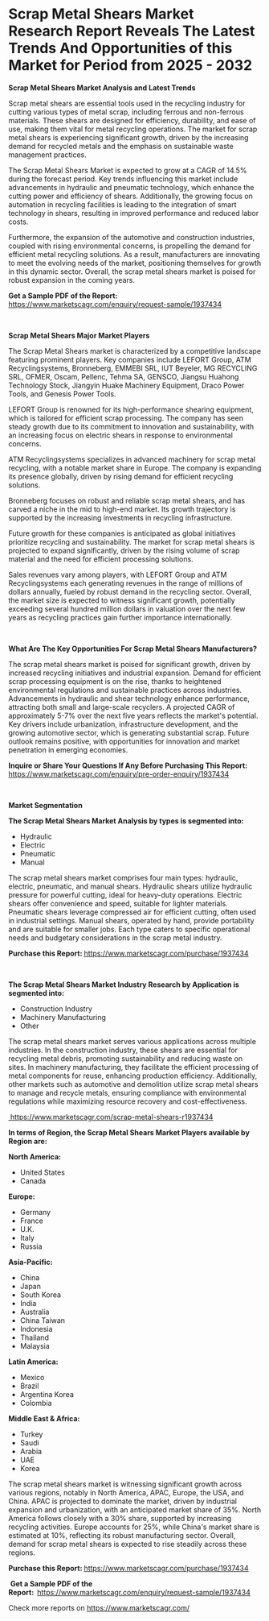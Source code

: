 <p><h1>Scrap Metal Shears Market Research Report Reveals The Latest Trends And Opportunities of this Market for Period from 2025 - 2032</h1></p><p><strong>Scrap Metal Shears Market Analysis and Latest Trends</strong></p>
<p><p>Scrap metal shears are essential tools used in the recycling industry for cutting various types of metal scrap, including ferrous and non-ferrous materials. These shears are designed for efficiency, durability, and ease of use, making them vital for metal recycling operations. The market for scrap metal shears is experiencing significant growth, driven by the increasing demand for recycled metals and the emphasis on sustainable waste management practices.</p><p>The Scrap Metal Shears Market is expected to grow at a CAGR of 14.5% during the forecast period. Key trends influencing this market include advancements in hydraulic and pneumatic technology, which enhance the cutting power and efficiency of shears. Additionally, the growing focus on automation in recycling facilities is leading to the integration of smart technology in shears, resulting in improved performance and reduced labor costs.</p><p>Furthermore, the expansion of the automotive and construction industries, coupled with rising environmental concerns, is propelling the demand for efficient metal recycling solutions. As a result, manufacturers are innovating to meet the evolving needs of the market, positioning themselves for growth in this dynamic sector. Overall, the scrap metal shears market is poised for robust expansion in the coming years.</p></p>
<p><strong>Get a Sample PDF of the Report:&nbsp;</strong> <a href="https://www.marketscagr.com/enquiry/request-sample/1937434?utm_campaign=3448&utm_medium=2&utm_source=Github&utm_content=ia&utm_term=10042025&utm_id=scrap-metal-shears">https://www.marketscagr.com/enquiry/request-sample/1937434</a></p>
<p>&nbsp;</p>
<p><strong>Scrap Metal Shears Major Market Players</strong></p>
<p><p>The Scrap Metal Shears market is characterized by a competitive landscape featuring prominent players. Key companies include LEFORT Group, ATM Recyclingsystems, Bronneberg, EMMEBI SRL, IUT Beyeler, MG RECYCLING SRL, OFMER, Oscam, Pellenc, Tehma SA, GENSCO, Jiangsu Huahong Technology Stock, Jiangyin Huake Machinery Equipment, Draco Power Tools, and Genesis Power Tools.</p><p>LEFORT Group is renowned for its high-performance shearing equipment, which is tailored for efficient scrap processing. The company has seen steady growth due to its commitment to innovation and sustainability, with an increasing focus on electric shears in response to environmental concerns.</p><p>ATM Recyclingsystems specializes in advanced machinery for scrap metal recycling, with a notable market share in Europe. The company is expanding its presence globally, driven by rising demand for efficient recycling solutions.</p><p>Bronneberg focuses on robust and reliable scrap metal shears, and has carved a niche in the mid to high-end market. Its growth trajectory is supported by the increasing investments in recycling infrastructure.</p><p>Future growth for these companies is anticipated as global initiatives prioritize recycling and sustainability. The market for scrap metal shears is projected to expand significantly, driven by the rising volume of scrap material and the need for efficient processing solutions.</p><p>Sales revenues vary among players, with LEFORT Group and ATM Recyclingsystems each generating revenues in the range of millions of dollars annually, fueled by robust demand in the recycling sector. Overall, the market size is expected to witness significant growth, potentially exceeding several hundred million dollars in valuation over the next few years as recycling practices gain further importance internationally.</p></p>
<p>&nbsp;</p>
<p><strong>What Are The Key Opportunities For Scrap Metal Shears Manufacturers?</strong></p>
<p><p>The scrap metal shears market is poised for significant growth, driven by increased recycling initiatives and industrial expansion. Demand for efficient scrap processing equipment is on the rise, thanks to heightened environmental regulations and sustainable practices across industries. Advancements in hydraulic and shear technology enhance performance, attracting both small and large-scale recyclers. A projected CAGR of approximately 5-7% over the next five years reflects the market's potential. Key drivers include urbanization, infrastructure development, and the growing automotive sector, which is generating substantial scrap. Future outlook remains positive, with opportunities for innovation and market penetration in emerging economies.</p></p>
<p><strong>Inquire or Share Your Questions If Any Before Purchasing This Report:</strong> <a href="https://www.marketscagr.com/enquiry/pre-order-enquiry/1937434?utm_campaign=3448&utm_medium=2&utm_source=Github&utm_content=ia&utm_term=10042025&utm_id=scrap-metal-shears">https://www.marketscagr.com/enquiry/pre-order-enquiry/1937434</a></p>
<p>&nbsp;</p>
<p><strong>Market Segmentation</strong></p>
<p><strong>The Scrap Metal Shears Market Analysis by types is segmented into:</strong></p>
<p><ul><li>Hydraulic</li><li>Electric</li><li>Pneumatic</li><li>Manual</li></ul></p>
<p><p>The scrap metal shears market comprises four main types: hydraulic, electric, pneumatic, and manual shears. Hydraulic shears utilize hydraulic pressure for powerful cutting, ideal for heavy-duty operations. Electric shears offer convenience and speed, suitable for lighter materials. Pneumatic shears leverage compressed air for efficient cutting, often used in industrial settings. Manual shears, operated by hand, provide portability and are suitable for smaller jobs. Each type caters to specific operational needs and budgetary considerations in the scrap metal industry.</p></p>
<p><strong>Purchase this Report:&nbsp;</strong><a href="https://www.marketscagr.com/purchase/1937434?utm_campaign=3448&utm_medium=2&utm_source=Github&utm_content=ia&utm_term=10042025&utm_id=scrap-metal-shears">https://www.marketscagr.com/purchase/1937434</a></p>
<p>&nbsp;</p>
<p><strong>The Scrap Metal Shears Market Industry Research by Application is segmented into:</strong></p>
<p><ul><li>Construction Industry</li><li>Machinery Manufacturing</li><li>Other</li></ul></p>
<p><p>The scrap metal shears market serves various applications across multiple industries. In the construction industry, these shears are essential for recycling metal debris, promoting sustainability and reducing waste on sites. In machinery manufacturing, they facilitate the efficient processing of metal components for reuse, enhancing production efficiency. Additionally, other markets such as automotive and demolition utilize scrap metal shears to manage and recycle metals, ensuring compliance with environmental regulations while maximizing resource recovery and cost-effectiveness.</p></p>
<p><a href="https://www.marketscagr.com/scrap-metal-shears-r1937434?utm_campaign=3448&utm_medium=2&utm_source=Github&utm_content=ia&utm_term=10042025&utm_id=scrap-metal-shears">&nbsp;https://www.marketscagr.com/scrap-metal-shears-r1937434</a></p>
<p><strong>In terms of Region, the Scrap Metal Shears Market Players available by Region are:</strong></p>
<p>
    <p> <strong> North America: </strong>
        <ul>
            <li>United States</li>
            <li>Canada</li>
        </ul>
        </p> 
    <p> <strong> Europe: </strong>
        <ul>
            <li>Germany</li>
            <li>France</li>
            <li>U.K.</li>
            <li>Italy</li>
            <li>Russia</li>
        </ul>
        </p> 
    <p> <strong> Asia-Pacific: </strong>
        <ul>
            <li>China</li>
            <li>Japan</li>
            <li>South Korea</li>
            <li>India</li>
            <li>Australia</li>
            <li>China Taiwan</li>
            <li>Indonesia</li>
            <li>Thailand</li>
            <li>Malaysia</li>
        </ul>
        </p> 
    <p> <strong> Latin America: </strong>
        <ul>
            <li>Mexico</li>
            <li>Brazil</li>
            <li>Argentina Korea</li>
            <li>Colombia</li>
        </ul>
        </p> 
    <p> <strong> Middle East & Africa: </strong>
        <ul>
            <li>Turkey</li>
            <li>Saudi</li>
            <li>Arabia</li>
            <li>UAE</li>
            <li>Korea</li>
        </ul>
    </p>
    </p>
<p><p>The scrap metal shears market is witnessing significant growth across various regions, notably in North America, APAC, Europe, the USA, and China. APAC is projected to dominate the market, driven by industrial expansion and urbanization, with an anticipated market share of 35%. North America follows closely with a 30% share, supported by increasing recycling activities. Europe accounts for 25%, while China's market share is estimated at 10%, reflecting its robust manufacturing sector. Overall, demand for scrap metal shears is expected to rise steadily across these regions.</p></p>
<p><strong>Purchase this Report: </strong><a href="https://www.marketscagr.com/purchase/1937434?utm_campaign=3448&utm_medium=2&utm_source=Github&utm_content=ia&utm_term=10042025&utm_id=scrap-metal-shears">https://www.marketscagr.com/purchase/1937434</a></p>
<p>&nbsp;<strong>Get a Sample PDF of the Report:&nbsp;&nbsp;</strong><a href="https://www.marketscagr.com/enquiry/request-sample/1937434?utm_campaign=3448&utm_medium=2&utm_source=Github&utm_content=ia&utm_term=10042025&utm_id=scrap-metal-shears">https://www.marketscagr.com/enquiry/request-sample/1937434</a></p>
<p><strong></strong></p>
<p>Check more reports on <a href="https://www.marketscagr.com/?utm_campaign=3448&utm_medium=2&utm_source=Github&utm_content=ia&utm_term=10042025&utm_id=scrap-metal-shears">https://www.marketscagr.com/</a></p>